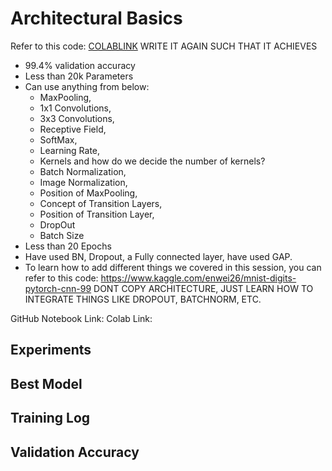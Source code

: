 
# Architectural Basics

Refer to this code: [COLABLINK](https://colab.research.google.com/drive/1uJZvJdi5VprOQHROtJIHy0mnY2afjNlx)
WRITE IT AGAIN SUCH THAT IT ACHIEVES
  - 99.4% validation accuracy
  - Less than 20k Parameters
  - Can use anything from below:
    -  MaxPooling,
    -  1x1 Convolutions,
    -  3x3 Convolutions,
    -  Receptive Field,
    -  SoftMax,
    -  Learning Rate,
    -  Kernels and how do we decide the number of kernels?
    -  Batch Normalization,
    -  Image Normalization,
    -  Position of MaxPooling,
    -  Concept of Transition Layers,
    -  Position of Transition Layer,
    -  DropOut
    -  Batch Size
  - Less than 20 Epochs
  - Have used BN, Dropout, a Fully connected layer, have used GAP. 
  - To learn how to add different things we covered in this session, you can refer to this code: https://www.kaggle.com/enwei26/mnist-digits-pytorch-cnn-99 DONT COPY ARCHITECTURE, JUST LEARN HOW TO INTEGRATE THINGS LIKE DROPOUT, BATCHNORM, ETC.


GitHub Notebook Link:
Colab Link: 

## Experiments


## Best Model


## Training Log


## Validation Accuracy

